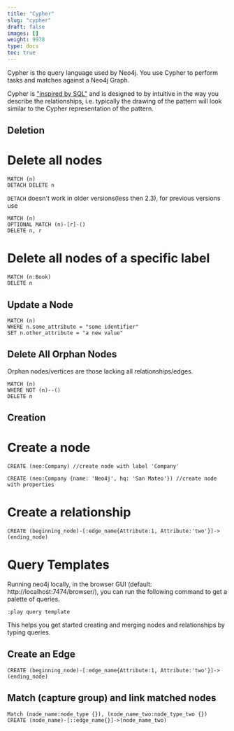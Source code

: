 ```yaml
---
title: "Cypher"
slug: "cypher"
draft: false
images: []
weight: 9978
type: docs
toc: true
---
```


Cypher is the query language used by Neo4j. You use Cypher to perform tasks and matches against a Neo4j Graph. 

Cypher is ["inspired by SQL"](https://neo4j.com/developer/cypher-query-language/#_about_cypher) and is designed to by intuitive in the way you describe the relationships, i.e. typically the drawing of the pattern will look similar to the Cypher representation of the pattern.

## Deletion
# Delete all nodes

    MATCH (n) 
    DETACH DELETE n

`DETACH` doesn't work in older versions(less then 2.3), for previous versions use

    MATCH (n)
    OPTIONAL MATCH (n)-[r]-()
    DELETE n, r

# Delete all nodes of a specific label

    MATCH (n:Book) 
    DELETE n

## Update a Node
    MATCH (n) 
    WHERE n.some_attribute = "some identifier" 
    SET n.other_attribute = "a new value"

## Delete All Orphan Nodes
Orphan nodes/vertices are those lacking all relationships/edges.

``` cypher
MATCH (n)
WHERE NOT (n)--()
DELETE n
```

## Creation
# Create a node

    CREATE (neo:Company) //create node with label 'Company'

    CREATE (neo:Company {name: 'Neo4j', hq: 'San Mateo'}) //create node with properties

# Create a relationship

    CREATE (beginning_node)-[:edge_name{Attribute:1, Attribute:'two'}]->(ending_node)

# Query Templates

Running neo4j locally, in the browser GUI (default: http://localhost:7474/browser/), you can run the following command to get a palette of queries.

`:play query template`

This helps you get started creating and merging nodes and relationships by typing queries.

## Create an Edge
    CREATE (beginning_node)-[:edge_name{Attribute:1, Attribute:'two'}]->(ending_node)

## Match (capture group) and link matched nodes
    Match (node_name:node_type {}), (node_name_two:node_type_two {})
    CREATE (node_name)-[::edge_name{}]->(node_name_two)


